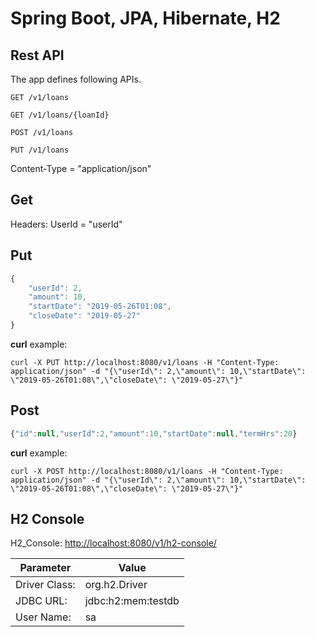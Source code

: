 # Spring Boot, JPA, Hibernate, H2

## Rest API

The app defines following APIs.

    GET /v1/loans

    GET /v1/loans/{loanId}

    POST /v1/loans

    PUT /v1/loans

Content-Type = "application/json"

## Get

Headers:
   UserId = "userId"

## Put

```javascript
{
    "userId": 2,
    "amount": 10,
    "startDate": "2019-05-26T01:08",
    "closeDate": "2019-05-27"
}
```

__curl__ example:

```
curl -X PUT http://localhost:8080/v1/loans -H "Content-Type: application/json" -d "{\"userId\": 2,\"amount\": 10,\"startDate\": \"2019-05-26T01:08\",\"closeDate\": \"2019-05-27\"}"
```

## Post

```javascript
{"id":null,"userId":2,"amount":10,"startDate":null,"termHrs":20}
```

__curl__ example:

```
curl -X POST http://localhost:8080/v1/loans -H "Content-Type: application/json" -d "{\"userId\": 2,\"amount\": 10,\"startDate\": \"2019-05-26T01:08\",\"closeDate\": \"2019-05-27\"}"
```

## H2 Console

H2_Console: [http://localhost:8080/v1/h2-console/](http://localhost:8080/v1/h2-console/)

| Parameter | Value |
| --------- | --------- |
| Driver Class: | org.h2.Driver |
| JDBC URL: | jdbc:h2:mem:testdb |
| User Name: | sa |